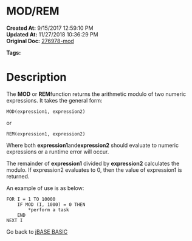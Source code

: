 # MOD/REM 

**Created At:** 9/15/2017 12:59:10 PM  
**Updated At:** 11/27/2018 10:36:29 PM  
**Original Doc:** [276978-mod](https://docs.jbase.com/36868-jbase-basic/276978-mod)  

**Tags:**
<badge text='mod' vertical='middle' />
<badge text='rem' vertical='middle' />
<badge text='mathematical operations' vertical='middle' />

# Description

The **MOD** or **REM**function returns the arithmetic modulo of two numeric expressions. It takes the general form:

```
MOD(expression1, expression2)
```

or

```
REM(expression1, expression2)
```

Where both **expression1**and**expression2** should evaluate to numeric expressions or a runtime error will occur.

The remainder of **expression1** divided by **expression2** calculates the modulo. If expression2 evaluates to 0, then the value of expression1 is returned.

An example of use is as below:

```
FOR I = 1 TO 10000
    IF MOD (I, 1000) = 0 THEN 
        *perform a task
    END 
NEXT I
```



Go back to [jBASE BASIC](./../jbase-basic-programmers-reference-guide)
